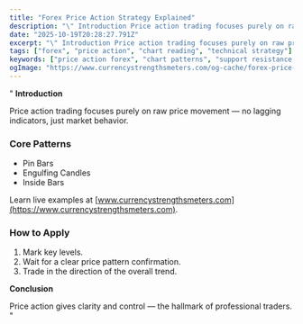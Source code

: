 ```yaml
---
title: "Forex Price Action Strategy Explained"
description: "\" Introduction Price action trading focuses purely on raw price movement — no lagging indicators, just market behavior..."
date: "2025-10-19T20:28:27.791Z"
excerpt: "\" Introduction Price action trading focuses purely on raw price movement — no lagging indicators, just market behavior. Core Patterns - Pin Bars - Engulfing Candles - Inside Bars Learn live examples at [www.currencystrengthsmeters.com](https://www.currencystrengthsmeters.com). How to Apply 1. Mark key levels. 2. Wait for a clear price pattern confirmation. 3...."
tags: ["forex", "price action", "chart reading", "technical strategy"]
keywords: ["price action forex", "chart patterns", "support resistance trading", "price behavior", "naked charts"]
ogImage: "https://www.currencystrengthsmeters.com/og-cache/forex-price-action-strategy-explained.jpg"
---
```

"
**Introduction**

Price action trading focuses purely on raw price movement — no lagging indicators, just market behavior.

### Core Patterns

- Pin Bars  
- Engulfing Candles  
- Inside Bars  

Learn live examples at [www.currencystrengthsmeters.com](https://www.currencystrengthsmeters.com).

### How to Apply

1. Mark key levels.  
2. Wait for a clear price pattern confirmation.  
3. Trade in the direction of the overall trend.

**Conclusion**

Price action gives clarity and control — the hallmark of professional traders.
"
